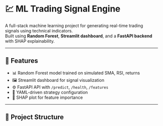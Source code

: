 # 💹 ML Trading Signal Engine

A full-stack machine learning project for generating real-time trading signals using technical indicators.  
Built using **Random Forest**, **Streamlit dashboard**, and a **FastAPI backend** with SHAP explainability.

---

## 🧠 Features

- 📊 Random Forest model trained on simulated SMA, RSI, returns
- 🖼 Streamlit dashboard for signal visualization
- ⚙️ FastAPI API with `/predict`, `/health`, `/features`
- 🧾 YAML-driven strategy configuration
- 🧠 SHAP plot for feature importance

---

## 📂 Project Structure

